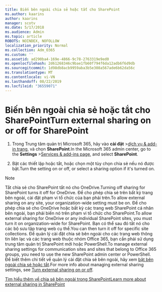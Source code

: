 ```yaml
---
title: Biến bên ngoài chia sẻ hoặc tắt cho SharePoint
ms.author: kaarins
author: kaarins
manager: scotv
ms.date: 5/17/2018
ms.audience: Admin
ms.topic: article
ROBOTS: NOINDEX, NOFOLLOW
localization_priority: Normal
ms.collection: Adm_O365
ms.custom: ''
ms.assetid: ad290ba4-169e-4866-9c78-2763319e9ed0
ms.openlocfilehash: 2d61268346c9bae1fb60f794f6da12adb6f6d9db
ms.sourcegitcommit: 1d98db8acb9959aba3b5e308a567ade6b62da56c
ms.translationtype: MT
ms.contentlocale: vi-VN
ms.lasthandoff: 08/22/2019
ms.locfileid: "36559071"
---
```

# <a name="turn-external-sharing-on-or-off-for-sharepoint"></a><span data-ttu-id="82f9d-102">Biến bên ngoài chia sẻ hoặc tắt cho SharePoint</span><span class="sxs-lookup"><span data-stu-id="82f9d-102">Turn external sharing on or off for SharePoint</span></span>

1. <span data-ttu-id="82f9d-103">Trong Trung tâm quản trị Microsoft 365, hãy vào **cài đặt** >[dịch vụ &amp; add-in trang](https://portal.office.com/adminportal/home#/Settings/ServicesAndAddIns), và chọn **SharePoint**.</span><span class="sxs-lookup"><span data-stu-id="82f9d-103">In the Microsoft 365 admin center, go to the **Settings** >[Services &amp; add-ins page](https://portal.office.com/adminportal/home#/Settings/ServicesAndAddIns), and select **SharePoint**.</span></span>
    
2. <span data-ttu-id="82f9d-104">Bật các thiết lập hoặc tắt, hoặc chọn một tùy chọn chia sẻ nếu nó được bật.</span><span class="sxs-lookup"><span data-stu-id="82f9d-104">Turn the setting on or off, or select a sharing option if it's turned on.</span></span>
    
> [!NOTE]
> <span data-ttu-id="82f9d-105">Tắt chia sẻ cho SharePoint tắt nó cho OneDrive.</span><span class="sxs-lookup"><span data-stu-id="82f9d-105">Turning off sharing for SharePoint turns it off for OneDrive.</span></span> <span data-ttu-id="82f9d-106">Để cho phép chia sẻ trên bất kỳ trang bên ngoài, cài đặt phạm vi tổ chức của bạn phải trên.</span><span class="sxs-lookup"><span data-stu-id="82f9d-106">To allow external sharing on any site, your organization-wide setting must be on.</span></span> <span data-ttu-id="82f9d-107">Để cho phép chia sẻ cho OneDrive hoặc bất kỳ các trang web SharePoint cá nhân bên ngoài, bạn phải biến nó trên phạm vi tổ chức cho SharePoint.</span><span class="sxs-lookup"><span data-stu-id="82f9d-107">To allow external sharing for OneDrive or any individual SharePoint sites, you must turn it on organization-wide for SharePoint.</span></span> <span data-ttu-id="82f9d-108">Bạn có thể sau đó tắt nó cho các bộ sưu tập trang web cụ thể.</span><span class="sxs-lookup"><span data-stu-id="82f9d-108">You can then turn it off for specific site collections.</span></span> <span data-ttu-id="82f9d-109">Để quản lý cài đặt chia sẻ bên ngoài cho các trang web thông tin liên lạc và các trang web thuộc nhóm Office 365, bạn cần phải sử dụng trung tâm quản trị SharePoint mới hoặc PowerShell.</span><span class="sxs-lookup"><span data-stu-id="82f9d-109">To manage external sharing settings for communication sites and sites that belong to Office 365 groups, you need to use the new SharePoint admin center or PowerShell.</span></span> <span data-ttu-id="82f9d-110">Để biết thêm chi tiết về quản lý cài đặt chia sẻ bên ngoài, hãy xem [bật bên ngoài chia sẻ hoặc tắt](https://go.microsoft.com/fwlink/?linkid=866426).</span><span class="sxs-lookup"><span data-stu-id="82f9d-110">For more info about managing external sharing settings, see [Turn external sharing on or off](https://go.microsoft.com/fwlink/?linkid=866426).</span></span> 
  
[<span data-ttu-id="82f9d-111">Tìm hiểu thêm về chia sẻ bên ngoài trong SharePoint</span><span class="sxs-lookup"><span data-stu-id="82f9d-111">Learn more about external sharing in SharePoint</span></span>](https://go.microsoft.com/fwlink/?linkid=734908)
  

